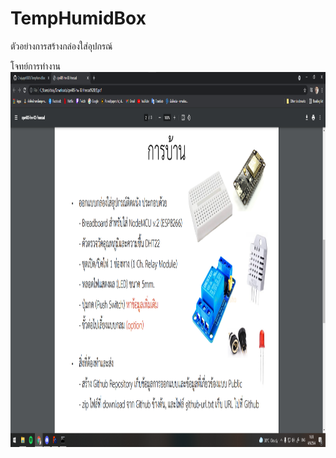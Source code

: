 <h1>TempHumidBox</h1>
<p>ตัวอย่างการสร้างกล่องใส่อุปกรณ์</p>
<p1>โจทย์การทำงาน<p1>
<img src="ref/pictest1.png" width="600" height="600">



